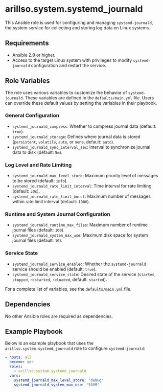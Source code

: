 # arillso.system.systemd_journald

This Ansible role is used for configuring and managing `systemd-journald`, the system service for collecting and storing log data on Linux systems.

## Requirements

- Ansible 2.9 or higher.
- Access to the target Linux system with privileges to modify `systemd-journald` configuration and restart the service.

## Role Variables

The role uses various variables to customize the behavior of `systemd-journald`. These variables are defined in the `defaults/main.yml` file.
Users can override these default values by setting the variables in their playbook.

### General Configuration

- `systemd_journald_compress`: Whether to compress journal data (default: `true`).
- `systemd_journald_storage`: Defines where journal data is stored (`persistent`, `volatile`, `auto`, or `none`, default: `auto`).
- `systemd_journald_sync_interval_sec`: Interval to synchronize journal data to disk (default: `5m`).

### Log Level and Rate Limiting

- `systemd_journald_max_level_store`: Maximum priority level of messages to be stored (default: `info`).
- `systemd_journald_rate_limit_interval`: Time interval for rate limiting (default: `30s`).
- `systemd_journald_rate_limit_burst`: Maximum number of messages within rate limit interval (default: `1000`).

### Runtime and System Journal Configuration

- `systemd_journald_runtime_max_files`: Maximum number of runtime journal files (default: `100`).
- `systemd_journald_system_max_use`: Maximum disk space for system journal files (default: `1G`).

### Service State

- `systemd_journald_service_enabled`: Whether the `systemd-journald` service should be enabled (default: `true`).
- `systemd_journald_service_state`: Desired state of the service (`started`, `stopped`, `restarted`, `reloaded`, default: `started`).

For a complete list of variables, see the `defaults/main.yml` file.

## Dependencies

No other Ansible roles are required as dependencies.

## Example Playbook

Below is an example playbook that uses the `arillso.system.systemd_journald` role to configure `systemd-journald`:

```yaml
- hosts: all
  become: yes
  roles:
    - arillso.system.systemd_journald
  vars:
    systemd_journald_max_level_store: "debug"
    systemd_journald_system_max_use: "500M"
```
